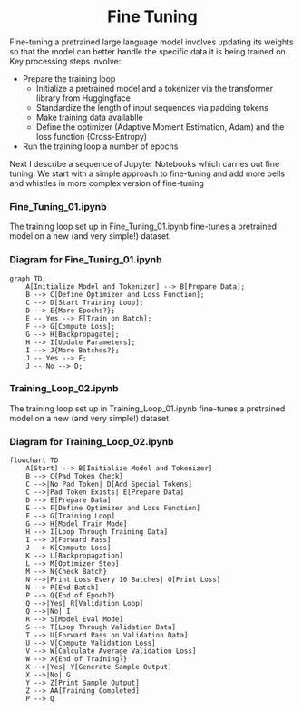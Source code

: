 <h1 align="center">Fine Tuning</h1>


Fine-tuning a pretrained large language model involves updating its weights 
so that the model can better handle the specific data it is being 
trained on. Key processing steps involve:

- Prepare the training loop
    - Initialize a pretrained model and a tokenizer via the transformer library from Huggingface
    - Standardize the length of input sequences via padding tokens
    - Make training data availablle
    - Define the optimizer (Adaptive Moment Estimation, Adam) and the loss function (Cross-Entropy)
- Run the training loop a number of epochs

Next I describe a sequence of Jupyter Notebooks which carries out fine tuning. We start with a simple approach to fine-tuning and 
add more bells and whistles in more complex version of fine-tuning



### Fine_Tuning_01.ipynb
The training loop set up in Fine_Tuning_01.ipynb fine-tunes a pretrained model 
on a new (and very simple!) dataset. 

### Diagram for Fine_Tuning_01.ipynb

```mermaid
graph TD;
    A[Initialize Model and Tokenizer] --> B[Prepare Data];
    B --> C[Define Optimizer and Loss Function];
    C --> D[Start Training Loop];
    D --> E{More Epochs?};
    E -- Yes --> F[Train on Batch];
    F --> G[Compute Loss];
    G --> H[Backpropagate];
    H --> I[Update Parameters];
    I --> J{More Batches?};
    J -- Yes --> F;
    J -- No --> D;
```

### Training_Loop_02.ipynb
The training loop set up in Training_Loop_01.ipynb fine-tunes a pretrained model 
on a new (and very simple!) dataset. 

### Diagram for Training_Loop_02.ipynb

```mermaid
flowchart TD
    A[Start] --> B[Initialize Model and Tokenizer]
    B --> C{Pad Token Check}
    C -->|No Pad Token| D[Add Special Tokens]
    C -->|Pad Token Exists| E[Prepare Data]
    D --> E[Prepare Data]
    E --> F[Define Optimizer and Loss Function]
    F --> G[Training Loop]
    G --> H[Model Train Mode]
    H --> I[Loop Through Training Data]
    I --> J[Forward Pass]
    J --> K[Compute Loss]
    K --> L[Backpropagation]
    L --> M[Optimizer Step]
    M --> N{Check Batch}
    N -->|Print Loss Every 10 Batches| O[Print Loss]
    N --> P[End Batch]
    P --> Q{End of Epoch?}
    Q -->|Yes| R[Validation Loop]
    Q -->|No| I
    R --> S[Model Eval Mode]
    S --> T[Loop Through Validation Data]
    T --> U[Forward Pass on Validation Data]
    U --> V[Compute Validation Loss]
    V --> W[Calculate Average Validation Loss]
    W --> X{End of Training?}
    X -->|Yes| Y[Generate Sample Output]
    X -->|No| G
    Y --> Z[Print Sample Output]
    Z --> AA[Training Completed]
    P --> Q
```





